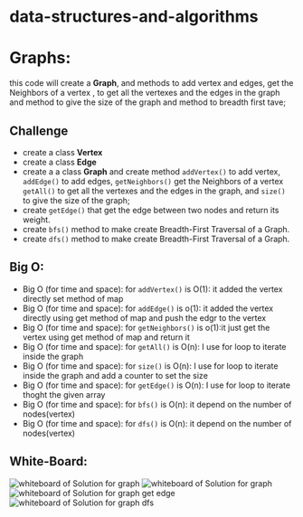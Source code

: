 # data-structures-and-algorithms

# Graphs:
this code will create a **Graph**, and methods to add vertex and edges, get the Neighbors of a vertex , to get all the vertexes and the edges in the graph and method to give the size of the graph and method to breadth first tave;

## Challenge
- create a class **Vertex** 
- create a class **Edge** 
- create a a class **Graph** and create method ``addVertex()`` to add vertex, ``addEdge()`` to add edges, ``getNeighbors()`` get the Neighbors of a vertex  ``getAll()`` to get all the vertexes and the edges in the graph, and ``size()``  to give the size of the graph;
- create ``getEdge()`` that get the edge between two nodes and return its weight.
- create ``bfs()`` method to make create Breadth-First Traversal of a Graph.
- create ``dfs()`` method to make create Breadth-First Traversal of a Graph.


## Big O:
- Big O (for time and space): for  ``addVertex()`` is O(1): it added the vertex directly set method of map
- Big O  (for time and space): for ``addEdge()`` is o(1): it added the vertex directly using get method of map and push the edgr to the vertex
- Big O  (for time and space): for ``getNeighbors()`` is o(1):it just get the vertex using get method of map and return it
- Big O  (for time and space): for ``getAll()`` is O(n): I use for loop to iterate inside the graph
- Big O  (for time and space): for ``size()`` is O(n): I use for loop to iterate inside the graph and add a counter to set the size
- Big O  (for time and space): for ``getEdge()`` is O(n): I use for loop to iterate thoght the given array 
- Big O  (for time and space): for ``bfs()`` is O(n): it depend on the number of nodes(vertex) 
- Big O  (for time and space): for ``dfs()`` is O(n): it depend on the number of nodes(vertex) 
 

## White-Board:
![whiteboard of Solution for graph](https://i.ibb.co/dBy9mpZ/graphs.png)
![whiteboard of Solution for graph](https://i.ibb.co/qjkgG3n/graph2.png)
![whiteboard of Solution for graph get edge](https://i.ibb.co/FK8V8Yn/graph-edges.png)
![whiteboard of Solution for graph dfs](https://i.ibb.co/x5PQtjK/Screenshot-77.png)



